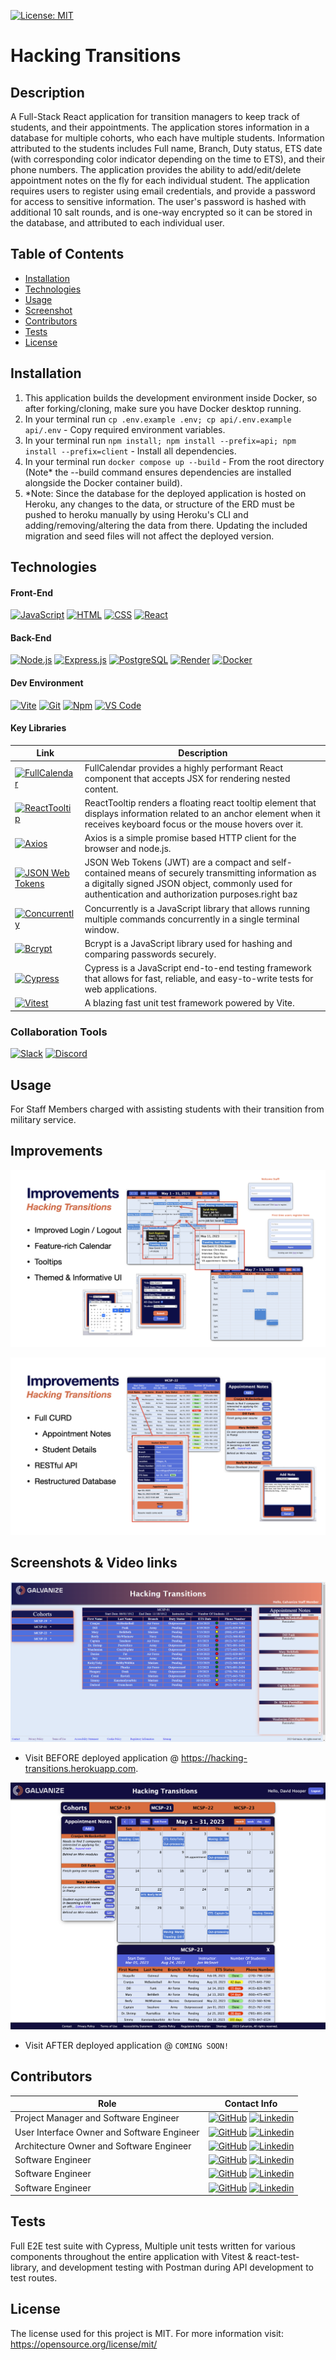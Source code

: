 [![License: MIT](https://img.shields.io/badge/License-MIT-yellow.svg)](https://opensource.org/licenses/MIT)


# Hacking Transitions

## Description
A Full-Stack React application for transition managers to keep track of students, and their appointments. The application stores information in a database for multiple cohorts, who each have multiple students. Information attributed to the students includes Full name, Branch, Duty status, ETS date (with corresponding color indicator depending on the time to ETS), and their phone numbers. The application  provides the ability to add/edit/delete appointment notes on the fly for each individual student. The application requires users to register using email credentials, and provide a password for access to sensitive information. The user's password is hashed with additional 10 salt rounds, and is one-way encrypted so it can be stored in the database, and attributed to each individual user.

## Table of Contents
* [Installation](#installation)
* [Technologies](#technologies)
* [Usage](#usage)
* [Screenshot](#screenshot)
* [Contributors](#contributors)
* [Tests](#tests)
* [License](#license) 

## Installation

1. This application builds the development environment inside Docker, so after forking/cloning, make sure you have Docker desktop running.
1. In your terminal run `cp .env.example .env; cp api/.env.example api/.env` - Copy required environment variables.
1. In your terminal run `npm install; npm install --prefix=api; npm install --prefix=client` - Install all dependencies.
1. In your terminal run `docker compose up --build` - From the root directory (Note* the --build command ensures dependencies are installed alongside the Docker container build).
1. *Note: Since the database for the deployed application is hosted on Heroku, any changes to the data, or structure of the ERD must be pushed to heroku manually by using Heroku's CLI and adding/removing/altering the data from there. Updating the included migration and seed files will not affect the deployed version.

## Technologies

#### Front-End

[![JavaScript](https://img.shields.io/badge/-JavaScript-F7DF1E?style=flat&logo=javascript&logoColor=black)](https://developer.mozilla.org/en-US/docs/Web/JavaScript)
[![HTML](https://img.shields.io/badge/-HTML-E34F26?style=flat&logo=html5&logoColor=black)](https://developer.mozilla.org/en-US/docs/Web/HTML)
[![CSS](https://img.shields.io/badge/-CSS-1572B6?style=flat&logo=css3&logoColor=white)](https://developer.mozilla.org/en-US/docs/Web/CSS)
[![React](https://img.shields.io/badge/-React-61DAFB?style=flat&logo=react&logoColor=black)](https://react.dev/)

#### Back-End

[![Node.js](https://img.shields.io/badge/-Node.js-339933?style=flat&logo=Node.js&logoColor=black)](https://nodejs.org/)
[![Express.js](https://img.shields.io/badge/-Express.js-000000?style=flat&logo=express&logoColor=white)](https://expressjs.com/)
[![PostgreSQL](https://img.shields.io/badge/-PostgreSQL-4169E1?style=flat&logo=postgresql&logoColor=white)](https://postgresql.org/)
[![Render](https://img.shields.io/badge/-Render-46E3B7?style=flat&logo=render&logoColor=black)](https://render.com/)
[![Docker](https://img.shields.io/badge/-Docker-2496ED?style=flat&logo=docker&logoColor=black)](https://www.docker.com/)

#### Dev Environment

[![Vite](https://img.shields.io/badge/-Vite-646CFF?style=flat&logo=vite&logoColor=F6DC40)](https://vitejs.dev/)
[![Git](https://img.shields.io/badge/-Git-F05032?style=flat&logo=git&logoColor=black)](https://git-scm.com/)
[![Npm](https://img.shields.io/badge/-Npm-CB3837?style=flat&logo=npm&logoColor=white)](https://npmjs.com/)
[![VS Code](https://img.shields.io/badge/-VS%20Code-007ACC?style=flat&logo=visual-studio-code&logoColor=black)](https://code.visualstudio.com/)

#### Key Libraries

| Link | Description |
| ---- | ---- |
| [![FullCalendar](https://img.shields.io/badge/FullCalendar-3775cb)](https://fullcalendar.io/) | FullCalendar provides a highly performant React component that accepts JSX for rendering nested content. |
| [![ReactTooltip](https://img.shields.io/badge/ReactTooltip-ef6e47)](https://github.com/ReactTooltip/react-tooltip) | ReactTooltip renders a floating react tooltip element that displays information related to an anchor element when it receives keyboard focus or the mouse hovers over it. |
| [![Axios](https://img.shields.io/badge/-Axios-5A29E4?style=flat&logo=Axios&logoColor=white)](https://axios-http.com/) | Axios is a simple promise based HTTP client for the browser and node.js. |
| [![JSON Web Tokens](https://img.shields.io/badge/-JWT-000000?style=flat&logo=jsonwebtokens&logoColor=white)](https://jwt.io/) | JSON Web Tokens (JWT) are a compact and self-contained means of securely transmitting information as a digitally signed JSON object, commonly used for authentication and authorization purposes.right baz |
| [![Concurrently](https://img.shields.io/badge/Concurrently-F7DF1E)](https://github.com/open-cli-tools/concurrently) | Concurrently is a JavaScript library that allows running multiple commands concurrently in a single terminal window. |
| [![Bcrypt](https://img.shields.io/badge/Bcrypt-008080)](https://github.com/kelektiv/node.bcrypt.js) | Bcrypt is a JavaScript library used for hashing and comparing passwords securely. |
| [![Cypress](https://img.shields.io/badge/Cypress-41b883)](https://github.com/cypress-io/cypress) | Cypress is a JavaScript end-to-end testing framework that allows for fast, reliable, and easy-to-write tests for web applications. |
| [![Vitest](https://img.shields.io/badge/-Vitest-6E9F18?style=flat&logo=vitest&logoColor=F6DC40)](https://vitest.dev/) | A blazing fast unit test framework powered by Vite. |

### Collaboration Tools

[![Slack](https://img.shields.io/badge/-Slack-4A154B?style=flat&logo=slack&logoColor=white)](https://slack.com/)
[![Discord](https://img.shields.io/badge/-Discord-5865F2?style=flat&logo=discord&logoColor=white)](https://discord.com/)

## Usage

For Staff Members charged with assisting students with their transition from military service.

## Improvements

![Improvemnets Slide 1](assets/images/BlueOcean_improvements-1.png)

![Improvemnets Slide 1](assets/images/BlueOcean_improvements-2.png)

## Screenshots & Video links

[![Before Demo](assets/images/hacking-transitions-before.png)](assets/videos/hacking-transitions_before.mp4)

- Visit BEFORE deployed application @ https://hacking-transitions.herokuapp.com.

[![After Demo](assets/images/hacking-transitions-after.png)](assets/videos/hacking-transitions_after.mp4)

- Visit AFTER deployed application @ `COMING SOON!`

## Contributors

| Role | Contact Info |
| ---- | ---- |
| Project Manager and Software Engineer | [![GitHub](https://img.shields.io/badge/-Blake%20Barkman-181717?style=flat&logo=GitHub&logoColor=white)](https://github.com/BlakesHere) [![Linkedin](https://img.shields.io/badge/-Let's%20Connect!-0A66C2?style=flat&logo=Linkedin&logoColor=white)](https://www.linkedin.com/in/blakebarkman000/) |
| User Interface Owner and Software Engineer| [![GitHub](https://img.shields.io/badge/-Josh%20Benton-181717?style=flat&logo=GitHub&logoColor=white)](https://github.com/josh-benton) [![Linkedin](https://img.shields.io/badge/-Let's%20Connect!-0A66C2?style=flat&logo=Linkedin&logoColor=white)](https://www.linkedin.com/in/joshua-benton/) |
| Architecture Owner and Software Engineer| [![GitHub](https://img.shields.io/badge/-Will%20Franceschini-181717?style=flat&logo=GitHub&logoColor=white)](https://github.com//tech-n-code) [![Linkedin](https://img.shields.io/badge/-Let's%20Connect!-0A66C2?style=flat&logo=Linkedin&logoColor=white)](https://www.linkedin.com/in/will-franceschini/) |
| Software Engineer | [![GitHub](https://img.shields.io/badge/-Matt%20Drevon-181717?style=flat&logo=GitHub&logoColor=white)](https://github.com/MDrevon) [![Linkedin](https://img.shields.io/badge/-Let's%20Connect!-0A66C2?style=flat&logo=Linkedin&logoColor=white)](https://www.linkedin.com/in/matthew-drevon/) |
| Software Engineer | [![GitHub](https://img.shields.io/badge/-Dennis%20Kennedy-181717?style=flat&logo=GitHub&logoColor=white)](https://github.com/Kennedyz71) [![Linkedin](https://img.shields.io/badge/-Let's%20Connect!-0A66C2?style=flat&logo=Linkedin&logoColor=white)](https://www.linkedin.com/in/dennis-kennedy-285616118/) |
| Software Engineer | [![GitHub](https://img.shields.io/badge/-Kimberly%20Jenkins-181717?style=flat&logo=GitHub&logoColor=white)](https://github.com/Spirit1269) [![Linkedin](https://img.shields.io/badge/-Let's%20Connect!-0A66C2?style=flat&logo=Linkedin&logoColor=white)](https://www.linkedin.com/in/kimberly-d-jenkins/)

## Tests

Full E2E test suite with Cypress, Multiple unit tests written for various components throughout the entire application with Vitest & react-test-library, and development testing with Postman during API development to test routes.

## License

The license used for this project is MIT.
For more information visit: https://opensource.org/license/mit/
